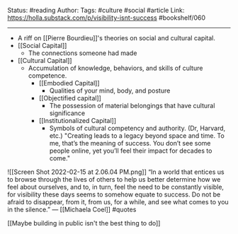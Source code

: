 Status: #reading 
Author:
Tags: #culture #social #article
Link: https://holla.substack.com/p/visibility-isnt-success
#bookshelf/060
***
- A riff on [[Pierre Bourdieu]]'s theories on social and cultural capital.
- [[Social Capital]]
	- The connections someone had made
- [[Cultural Capital]]
	- Accumulation of knowledge, behaviors, and skills of culture competence.
		- [[Embodied Capital]]
			- Qualities of your mind, body, and posture
		- [[Objectified capital]]
			- The possession of material belongings that have cultural significance
		- [[Institutionalized Capital]]
			- Symbols of cultural competency and authority. (Dr, Harvard, etc.)
"Creating leads to a legacy beyond space and time. To me, that’s the meaning of success. You don’t see some people online, yet you’ll feel their impact for decades to come."

![[Screen Shot 2022-02-15 at 2.06.04 PM.png]]
“In a world that entices us to browse through the lives of others to help us better determine how we feel about ourselves, and to, in turn, feel the need to be constantly visible, for visibility these days seems to somehow equate to success. Do not be afraid to disappear, from it, from us, for a while, and see what comes to you in the silence.” — [[Michaela Coel]] #quotes 

[[Maybe building in public isn't the best thing to do]]